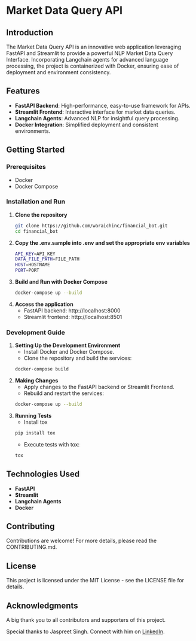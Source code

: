 # Market Data Query API

## Introduction

The Market Data Query API is an innovative web application leveraging FastAPI and Streamlit to provide a powerful NLP Market Data Query Interface. Incorporating Langchain agents for advanced language processing, the project is containerized with Docker, ensuring ease of deployment and environment consistency.

## Features

- **FastAPI Backend**: High-performance, easy-to-use framework for APIs.
- **Streamlit Frontend**: Interactive interface for market data queries.
- **Langchain Agents**: Advanced NLP for insightful query processing.
- **Docker Integration**: Simplified deployment and consistent environments.

## Getting Started

### Prerequisites

- Docker
- Docker Compose

### Installation and Run

1. **Clone the repository**
   ```bash
   git clone https://github.com/waraichinc/financial_bot.git
   cd financial_bot
   ```
2. **Copy the .env.sample into .env and set the appropriate env variables**
   ```bash
   API_KEY=API_KEY
   DATA_FILE_PATH=FILE_PATH
   HOST=HOSTNAME
   PORT=PORT
   ```
3. **Build and Run with Docker Compose**
   ```bash
   docker-compose up --build
   ```
4. **Access the application**
   - FastAPI backend: http://localhost:8000
   - Streamlit frontend: http://localhost:8501

### Development Guide

1. **Setting Up the Development Environment**
   - Install Docker and Docker Compose.
   - Clone the repository and build the services:
   ```bash
   docker-compose build
   ```
2. **Making Changes**
   - Apply changes to the FastAPI backend or Streamlit Frontend.
   - Rebuild and restart the services:
   ```bash
   docker-compose up --build
   ```
3. **Running Tests**
   - Install tox
   ```bash
   pip install tox
   ```
   - Execute tests with tox:
   ```bash
   tox
   ```

## Technologies Used

- **FastAPI**
- **Streamlit**
- **Langchain Agents**
- **Docker**

## Contributing

Contributions are welcome! For more details, please read the CONTRIBUTING.md.

## License

This project is licensed under the MIT License - see the LICENSE file for details.

## Acknowledgments

A big thank you to all contributors and supporters of this project.

Special thanks to Jaspreet Singh. Connect with him on [LinkedIn](https://www.linkedin.com/in/waraichinc/).
